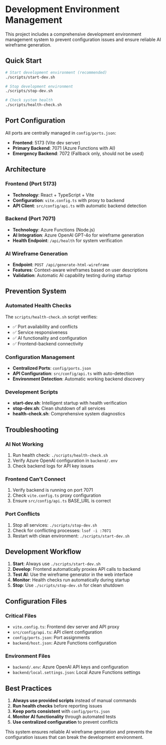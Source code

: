 # Development Environment Management

This project includes a comprehensive development environment management system to prevent configuration issues and ensure reliable AI wireframe generation.

## Quick Start

```bash
# Start development environment (recommended)
./scripts/start-dev.sh

# Stop development environment
./scripts/stop-dev.sh

# Check system health
./scripts/health-check.sh
```

## Port Configuration

All ports are centrally managed in `config/ports.json`:

- **Frontend**: 5173 (Vite dev server)
- **Primary Backend**: 7071 (Azure Functions with AI)
- **Emergency Backend**: 7072 (Fallback only, should not be used)

## Architecture

### Frontend (Port 5173)

- **Technology**: React + TypeScript + Vite
- **Configuration**: `vite.config.ts` with proxy to backend
- **API Client**: `src/config/api.ts` with automatic backend detection

### Backend (Port 7071)

- **Technology**: Azure Functions (Node.js)
- **AI Integration**: Azure OpenAI GPT-4o for wireframe generation
- **Health Endpoint**: `/api/health` for system verification

### AI Wireframe Generation

- **Endpoint**: `POST /api/generate-html-wireframe`
- **Features**: Context-aware wireframes based on user descriptions
- **Validation**: Automatic AI capability testing during startup

## Prevention System

### Automated Health Checks

The `scripts/health-check.sh` script verifies:

- ✅ Port availability and conflicts
- ✅ Service responsiveness
- ✅ AI functionality and configuration
- ✅ Frontend-backend connectivity

### Configuration Management

- **Centralized Ports**: `config/ports.json`
- **API Configuration**: `src/config/api.ts` with auto-detection
- **Environment Detection**: Automatic working backend discovery

### Development Scripts

- **start-dev.sh**: Intelligent startup with health verification
- **stop-dev.sh**: Clean shutdown of all services
- **health-check.sh**: Comprehensive system diagnostics

## Troubleshooting

### AI Not Working

1. Run health check: `./scripts/health-check.sh`
2. Verify Azure OpenAI configuration in `backend/.env`
3. Check backend logs for API key issues

### Frontend Can't Connect

1. Verify backend is running on port 7071
2. Check `vite.config.ts` proxy configuration
3. Ensure `src/config/api.ts` BASE_URL is correct

### Port Conflicts

1. Stop all services: `./scripts/stop-dev.sh`
2. Check for conflicting processes: `lsof -i :7071`
3. Restart with clean environment: `./scripts/start-dev.sh`

## Development Workflow

1. **Start**: Always use `./scripts/start-dev.sh`
2. **Develop**: Frontend automatically proxies API calls to backend
3. **Test AI**: Use the wireframe generator in the web interface
4. **Monitor**: Health checks run automatically during startup
5. **Stop**: Use `./scripts/stop-dev.sh` for clean shutdown

## Configuration Files

### Critical Files

- `vite.config.ts`: Frontend dev server and API proxy
- `src/config/api.ts`: API client configuration
- `config/ports.json`: Port assignments
- `backend/host.json`: Azure Functions configuration

### Environment Files

- `backend/.env`: Azure OpenAI API keys and configuration
- `backend/local.settings.json`: Local Azure Functions settings

## Best Practices

1. **Always use provided scripts** instead of manual commands
2. **Run health checks** before reporting issues
3. **Keep ports consistent** with `config/ports.json`
4. **Monitor AI functionality** through automated tests
5. **Use centralized configuration** to prevent conflicts

This system ensures reliable AI wireframe generation and prevents the configuration issues that can break the development environment.
